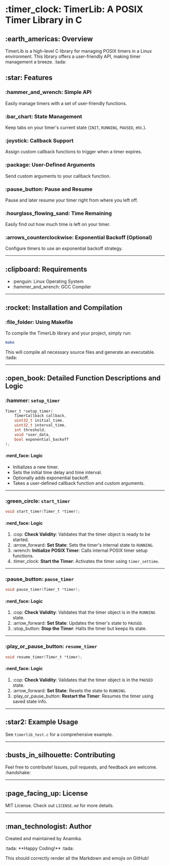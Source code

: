 
# \:timer\_clock\: TimerLib: A POSIX Timer Library in C

## \:earth\_americas\: Overview

TimerLib is a high-level C library for managing POSIX timers in a Linux environment. This library offers a user-friendly API, making timer management a breeze. \:tada:

## \:star: Features

### \:hammer\_and\_wrench: Simple API
Easily manage timers with a set of user-friendly functions.

### \:bar\_chart: State Management
Keep tabs on your timer's current state (`INIT`, `RUNNING`, `PAUSED`, etc.).

### \:joystick: Callback Support
Assign custom callback functions to trigger when a timer expires.

### \:package: User-Defined Arguments
Send custom arguments to your callback function.

### \:pause\_button: Pause and Resume
Pause and later resume your timer right from where you left off.

### \:hourglass\_flowing\_sand: Time Remaining
Easily find out how much time is left on your timer.

### \:arrows\_counterclockwise: Exponential Backoff (Optional)
Configure timers to use an exponential backoff strategy.

---

## \:clipboard: Requirements

- \:penguin: Linux Operating System
- \:hammer\_and\_wrench: GCC Compiler

---

## \:rocket: Installation and Compilation

### \:file\_folder: Using Makefile

To compile the TimerLib library and your project, simply run:

```bash
make
```

This will compile all necessary source files and generate an executable. \:tada:

---

## \:open\_book: Detailed Function Descriptions and Logic

### \:hammer: `setup_timer`

```c
Timer_t *setup_timer(
    TimerCallback callback, 
    uint32_t initial_time, 
    uint32_t interval_time, 
    int threshold, 
    void *user_data, 
    bool exponential_backoff
);
```

#### \:nerd\_face: Logic

- Initializes a new timer.
- Sets the initial time delay and time interval.
- Optionally adds exponential backoff.
- Takes a user-defined callback function and custom arguments.

---

### \:green\_circle: `start_timer`

```c
void start_timer(Timer_t *timer);
```

#### \:nerd\_face: Logic

1. \:cop: **Check Validity**: Validates that the timer object is ready to be started.
2. \:arrow\_forward: **Set State**: Sets the timer's internal state to `RUNNING`.
3. \:wrench: **Initialize POSIX Timer**: Calls internal POSIX timer setup functions.
4. \:timer\_clock: **Start the Timer**: Activates the timer using `timer_settime`.

---

### \:pause\_button: `pause_timer`

```c
void pause_timer(Timer_t *timer);
```

#### \:nerd\_face: Logic

1. \:cop: **Check Validity**: Validates that the timer object is in the `RUNNING` state.
2. \:arrow\_forward: **Set State**: Updates the timer's state to `PAUSED`.
3. \:stop\_button: **Stop the Timer**: Halts the timer but keeps its state.

---

### \:play\_or\_pause\_button: `resume_timer`

```c
void resume_timer(Timer_t *timer);
```

#### \:nerd\_face: Logic

1. \:cop: **Check Validity**: Validates that the timer object is in the `PAUSED` state.
2. \:arrow\_forward: **Set State**: Resets the state to `RUNNING`.
3. \:play\_or\_pause\_button: **Restart the Timer**: Resumes the timer using saved state info.

---

## \:star2: Example Usage

See `timerlib_test.c` for a comprehensive example.

---

## \:busts\_in\_silhouette: Contributing

Feel free to contribute! Issues, pull requests, and feedback are welcome. \:handshake:

---

## \:page\_facing\_up: License

MIT License. Check out `LICENSE.md` for more details.

---

## \:man\_technologist: Author

Created and maintained by Anamika.

\:tada: \*\*Happy Coding!\*\* \:tada:

This should correctly render all the Markdown and emojis on GitHub!

